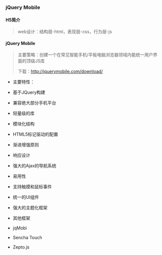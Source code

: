 ### jQuery Mobile

#### H5简介
> web设计：结构层-html，表现层-css，行为层-js

#### jQuery Mobile
> 主要策略：创建一个在常见智能手机/平板电脑浏览器领域内能统一用户界面的顶级JS库
>
> 下载：http://jquerymobile.com/download/

- 主要特性：
 - 基于JQuery构建
 - 兼容绝大部分手机平台
 - 轻量级的库
 - 模块化结构
 - HTML5标记驱动的配置
 - 渐进增强原则
 - 响应设计
 - 强大的Ajax的导航系统
 - 易用性
 - 支持触摸和鼠标事件
 - 统一的UI组件
 - 强大的主题化框架

- 其他框架
 - jqMobi
 - Sencha Touch
 - Zepto.js

